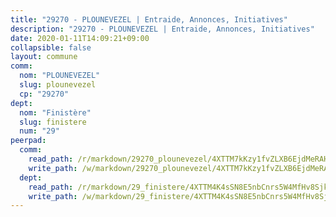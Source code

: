 ```yaml
---
title: "29270 - PLOUNEVEZEL | Entraide, Annonces, Initiatives"
description: "29270 - PLOUNEVEZEL | Entraide, Annonces, Initiatives"
date: 2020-01-11T14:09:21+09:00
collapsible: false
layout: commune
comm:
  nom: "PLOUNEVEZEL"
  slug: plounevezel
  cp: "29270"
dept:
  nom: "Finistère"
  slug: finistere
  num: "29"
peerpad:
  comm:
    read_path: /r/markdown/29270_plounevezel/4XTTM7kKzy1fvZLXB6EjdMeRAHnYGhQwN4vb2aqMePosrBqWX
    write_path: /w/markdown/29270_plounevezel/4XTTM7kKzy1fvZLXB6EjdMeRAHnYGhQwN4vb2aqMePosrBqWX-K3TgUYhqYRMUm8XYXZi8cKR99NmSEsGUEMyK74qtXVDoFm7xUFDa8Qz17EC98Kmpt6FooWXSEj1uthvZtv3xLoX6nZFR34d3tVwgcxCdFd6oDMYJaW5r2Tw9iSoBNWVsEKX4dX5Z
  dept:
    read_path: /r/markdown/29_finistere/4XTTM4K4sSN8E5nbCnrs5W4MfHv8SjkZXZkMiZwJKZCUFreuC
    write_path: /w/markdown/29_finistere/4XTTM4K4sSN8E5nbCnrs5W4MfHv8SjkZXZkMiZwJKZCUFreuC-K3TgUmttHvLKDBu5vxQ3oPzTia91UxXiaB3vEFjsHJiDiJD9aQfr6ibvcPa75Eo3oX7ob78s9tVxCKrtPM9bLAmDziVCSFjEgZbp3rqL8Ji8Q5aZhxfTcqkGX75WxHS6TQxtiQQ6
---
```



